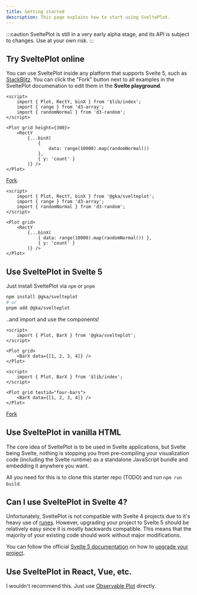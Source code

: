 ```yaml
---
title: Getting started
description: This page explains how to start using SveltePlot.
---
```


:::caution
SveltePlot is still in a very early alpha stage, and its API is subject to changes. Use at your own risk.
:::

## Try SveltePlot online

You can use SveltePlot inside any platform that supports Svelte 5, such as [StackBlitz](https://stackblitz.com/edit/vitejs-vite-mh9ogv?file=src%2FApp.svelte&terminal=dev). You can click the "Fork" button next to all examples in the SveltePlot documenation to edit them in the **Svelte playground**.

```svelte live
<script>
    import { Plot, RectY, binX } from '$lib/index';
    import { range } from 'd3-array';
    import { randomNormal } from 'd3-random';
</script>

<Plot grid height={300}>
    <RectY
        {...binX(
            {
                data: range(10000).map(randomNormal())
            },
            { y: 'count' }
        )} />
</Plot>
```

[Fork](https://svelte.dev/playground/db6bcdf02859413fa9b3af456f9b9047).

```svelte
<script>
    import { Plot, RectY, binX } from '@gka/svelteplot';
    import { range } from 'd3-array';
    import { randomNormal } from 'd3-random';
</script>

<Plot grid>
    <RectY
        {...binX(
            { data: range(10000).map(randomNormal()) },
            { y: 'count' }
        )} />
</Plot>
```

## Use SveltePlot in Svelte 5

Just install SveltePlot via `npm` or `pnpm`

```sh
npm install @gka/svelteplot
# or
pnpm add @gka/svelteplot
```

..and import and use the components!

```svelte
<script>
    import { Plot, BarX } from '@gka/svelteplot';
</script>

<Plot grid>
    <BarX data={[1, 2, 3, 4]} />
</Plot>
```

```svelte live
<script>
    import { Plot, BarX } from '$lib/index';
</script>

<Plot grid testid="four-bars">
    <BarX data={[1, 2, 3, 4]} />
</Plot>
```

[Fork](https://svelte.dev/playground/7637c04038f14499a7230af60def22b5?version=5.14.0)


## Use SveltePlot in vanilla HTML

The core idea of SveltePlot is to be used in Svelte applications, but Svelte being Svelte, nothing is stopping you from pre-compiling your visualization code (including the Svelte runtime) as a standalone JavaScript bundle and embedding it anywhere you want.

All you need for this is to clone this starter repo (TODO) and run `npm run build`.

## Can I use SveltePlot in Svelte 4?

Unfortunately, SveltePlot is not compatible with Svelte 4 projects due to it's heavy use of [runes](https://svelte.dev/docs/svelte/what-are-runes). However, upgrading your project to Svelte 5 should be relatively easy since it is mostly backwards compatible. This means that the majority of your existing code should work without major modifications.

You can follow the official [Svelte 5 documentation](https://svelte.dev/docs/svelte/) on how to [upgrade your project](https://svelte.dev/docs/svelte/v5-migration-guide).

## Use SveltePlot in React, Vue, etc.

I wouldn't recommend this. Just use [Observable Plot](https://observablehq.com/plot/getting-started#plot-in-react) directly.
